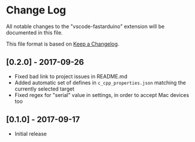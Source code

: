 # Change Log
All notable changes to the "vscode-fastarduino" extension will be documented in this file.

This file format is based on [Keep a Changelog](http://keepachangelog.com/).

## [0.2.0] - 2017-09-26
- Fixed bad link to project issues in README.md
- Added automatic set of defines in `c_cpp_properties.json` matching the currently selected target
- Fixed regex for "serial" value in settings, in order to accept Mac devices too

## [0.1.0] - 2017-09-17
- Initial release

